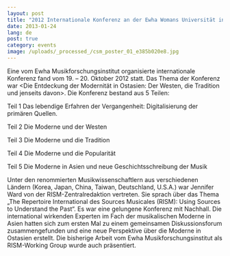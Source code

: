 ```yaml
---
layout: post
title: "2012 Internationale Konferenz an der Ewha Womans Universität in Seoul: Die Entdeckung der Moderne in Ostasien: Der Westen, die Tradition und jenseits davon"
date: 2013-01-24
lang: de
post: true
category: events
image: /uploads/_processed_/csm_poster_01_e385b020e8.jpg
---
```



Eine vom Ewha Musikforschungsinstitut organisierte internationale Konferenz fand vom 19. – 20. Oktober 2012 statt. Das Thema der Konferenz war \<Die Entdeckung der Modernität in Ostasien: Der Westen, die Tradition und jenseits davon\>. Die Konferenz bestand aus 5 Teilen:

Teil 1 Das lebendige Erfahren der Vergangenheit: Digitalisierung der primären Quellen.

Teil 2 Die Moderne und der Westen

Teil 3 Die Moderne und die Tradition

Teil 4 Die Moderne und die Popularität

Teil 5 Die Moderne in Asien und neue Geschichtsschreibung der Musik

Unter den renommierten Musikwissenschaftlern aus verschiedenen Ländern (Korea, Japan, China, Taiwan, Deutschland, U.S.A.) war Jennifer Ward von der RISM-Zentralredaktion vertreten. Sie sprach über das Thema „The Repertoire International des Sources Musicales (RISM): Using Sources to Understand the Past“. Es war eine gelungene Konferenz mit Nachhall. Die international wirkenden Experten im Fach der musikalischen Moderne in Asien hatten sich zum ersten Mal zu einem gemeinsamen Diskussionsforum zusammengefunden und eine neue Perspektive über die Moderne in Ostasien erstellt. Die bisherige Arbeit vom Ewha Musikforschungsinstitut als RISM-Working Group wurde auch präsentiert.